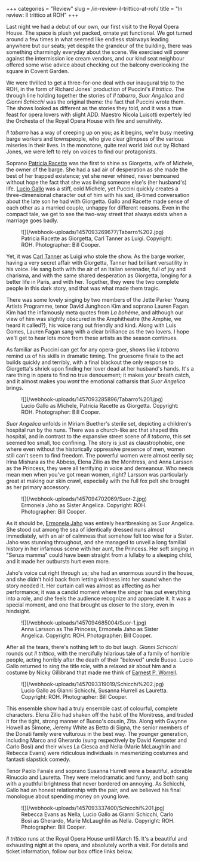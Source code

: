 +++
categories = "Review"
slug = /in-review-il-trittico-at-roh/
title = "In review: Il trittico at ROH"
+++

Last night we had a debut of our own, our first visit to the Royal Opera House. The space is plush yet packed, ornate yet functional. We got turned around a few times in what seemed like endless stairways leading anywhere but our seats; yet despite the grandeur of the building, there was something charmingly everyday about the scene. We exercised will power against the intermission ice cream vendors, and our kind seat neighbour offered some wise advice about checking out the balcony overlooking the square in Covent Garden.

We were thrilled to get a three-for-one deal with our inaugural trip to the ROH, in the form of Richard Jones' production of Puccini's *Il trittico*. The through line holding together the stories of *Il tabarro*, *Suor Angelica* and *Gianni Schicchi* was the original theme: the fact that Puccini wrote them. The shows looked as different as the stories they told, and it was a true feast for opera lovers with slight ADD. Maestro Nicola Luisotti expertely led the Orchesta of the Royal Opera House with fire and sensitivity.

*Il tabarro* has a way of creeping up on you; as it begins, we're busy meeting barge workers and townspeople, who give clear glimpses of the various miseries in their lives. In the monotone, quite real world laid out by Richard Jones, we were left to rely on voices to find our protagonists. 

Soprano [Patricia Racette](/scene/people/patricia-racette/) was the first to shine as Giorgetta, wife of Michele, the owner of the barge. She had a sad air of desperation as she made the best of her trapped existence; yet she never whined, never bemoaned without hope the fact that she was living someone else's (her husband's) life. [Lucio Gallo](/scene/people/lucio-gallo/) was a stiff, cold Michele, yet Puccini quickly creates a three-dimensional character out of him with his sad, ill-timed conversation about the late son he had with Giorgetta. Gallo and Racette made sense of each other as a married couple, unhappy for different reasons. Even in the compact tale, we get to see the two-way street that always exists when a marriage goes badly. 

<figure data-type="image">![](/webhook-uploads/1457093269677/Tabarro%202.jpg)
<figcaption>Patricia Racette as Giorgetta, Carl Tanner as Luigi. Copyright: ROH. Photographer: Bill Cooper.</figcaption>
</figure>

Yet, it was [Carl Tanner](/scene/people/carl-tanner/) as Luigi who stole the show. As the barge worker, having a very secret affair with Giorgetta, Tanner had brilliant versatility in his voice. He sang both with the air of an Italian serenader, full of joy and charisma, and with the same shared desperation as Giorgetta, longing for a better life in Paris, and with her. Together, they were the two complete people in this dark story, and that was what made them tragic.

There was some lovely singing by two members of the Jette Parker Young Artists Programme, tenor David Junghoon Kim and soprano Lauren Fagan. Kim had the infamously meta quotes from *La bohème*, and although our view of him was slightly obscured in the Amphitheatre (the Amphie, we heard it called?), his voice rang out friendly and kind. Along with Luis Gomes, Lauren Fagan sang with a clear brilliance as the two lovers. I hope we'll get to hear lots more from these artists as the season continues.

As familiar as Puccini can get for any opera-goer, shows like *Il tabarro* remind us of his skills in dramatic timing. The gruesome finale to the act builds quickly and terribly, with a final blackout the only response to Giorgetta's shriek upon finding her lover dead at her husband's hands. It's a rare thing in opera to find no true denouement; it makes your breath catch, and it almost makes you *want* the emotional catharsis that *Suor Angelica* brings.

<figure data-type="image">![](/webhook-uploads/1457093285896/Tabarro%201.jpg)
<figcaption>Lucio Gallo as Michele, Patricia Racette as Giorgetta. Copyright: ROH. Photographer: Bill Cooper.</figcaption>
</figure>

*Suor Angelica* unfolds in Miriam Buether's sterile set, depicting a children's hospital run by the nuns. There was a church-like arc that shaped this hospital, and in contrast to the expansive street scene of *Il tabarro*, this set seemed too small, too confining. The story is just as claustrophobic, one where even without the historically oppressive presence of men, women still can't seem to find freedom. The powerful women were almost eerily so; Irina Mishura as the Abbess, Elena Zilio as the Monitress, and Anna Larsson as the Princess, they were all terrifying in voice and demeanour. Who needs mean men when you've got mean women, right? Larsson was particularly great at making our skin crawl, especially with the full fox pelt she brought as her primary accessory.

<figure data-type="image">
![](/webhook-uploads/1457094702069/Suor-2.jpg)<figcaption>Ermonela Jaho as Sister Angelica. Copyright: ROH. Photographer: Bill Cooper.</figcaption>
</figure>

As it should be, [Ermonela Jaho](/scene/people/ermonela-jaho/) was entirely heartbreaking as Suor Angelica. She stood out among the sea of identically dressed nuns almost immediately, with an air of calmness that somehow felt too wise for a Sister. Jaho was stunning throughout, and she managed to unveil a long familial history in her infamous scene with her aunt, the Princess. Her soft singing in "Senza mamma" could have been straight from a lullaby to a sleeping child, and it made her outbursts hurt even more. 

Jaho's voice cut right through us; she had an enormous sound in the house, and she didn't hold back from letting wildness into her sound when the story needed it. Her curtain call was almost as affecting as her performance; it was a candid moment where the singer has put everything into a role, and she feels the audience recognize and appreciate it. It was a special moment, and one that brought us closer to the story, even in hindsight.

<figure data-type="image">
![](/webhook-uploads/1457094685004/Suor-1.jpg)
<figcaption>Anna Larsson as The Princess, Ermonela Jaho as Sister Angelica. Copyright: ROH. Photographer: Bill Cooper.</figcaption>
</figure>

After all the tears, there's nothing left to do but laugh. *Gianni Schicchi* rounds out *Il trittico*, with the mercifully hilarious tale of a family of horrible people, acting horribly after the death of their "beloved" uncle Buoso. Lucio Gallo returned to sing the title role, with a relaxed air about him and a costume by Nicky Gillibrand that made me think of [Earnest P. Worrell](https://en.wikipedia.org/wiki/Ernest_P._Worrell). 

<figure data-type="image">
![](/webhook-uploads/1457093319019/Schicchi%202.jpg)
<figcaption>Lucio Gallo as Gianni Schicchi, Susanna Hurrell as Lauretta. Copyright: ROH. Photographer: Bill Cooper.</figcaption>
</figure>

This ensemble show had a truly ensemble cast of colourful, complete characters. Elena Zilio had shaken off the habit of the Monitress, and traded it for the tight, strong manner of Buoso's cousin, Zita. Along with Gwynne Howell as Simone, Jeremy White as Betto di Signa, the senior members of the Donati family were vulturous in the best way. The younger generation, including Marco and Gherardo (sung respectively by David Kempster and Carlo Bosi) and their wives La Ciesca and Nella (Marie McLaughlin and Rebecca Evans) were ridiculous individuals in mesmerizing costumes and fantasti slapstick comedy.

Tenor Paolo Fanale and soprano Susanna Hurrell were a beautiful, adorable Rinuccio and Lauretta. They were melodramatic and funny, and both sang with a youthful brightness that never bordered on annoying. As Schicchi, Gallo had an honest relationship with the pair, and we believed his final monologue about spending money on young love.

<figure data-type="image">![](/webhook-uploads/1457093337400/Schicchi%201.jpg)
<figcaption>Rebecca Evans as Nella, Lucio Gallo as Gianni Schicchi, Carlo Bosi as Gherardo, Marie McLaughlin as Nella. Copyright: ROH. Photographer: Bill Cooper.</figcaption>
</figure>

*Il trittico* runs at the Royal Opera House until March 15. It's a beautiful and exhausting night at the opera, and absolutely worth a visit. For details and ticket information, follow our box office links below.
